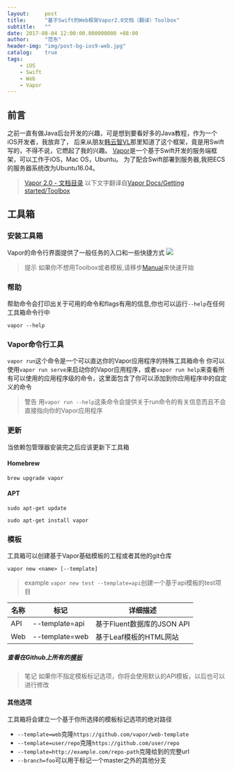 ```yaml
---
layout:     post
title:      "基于Swift的Web框架Vapor2.0文档（翻译）Toolbox"
subtitle:   ""
date: 2017-08-04 12:00:00.000000000 +08:00
author:     "范东"
header-img: "img/post-bg-ios9-web.jpg"
catalog:    true
tags:
    - iOS
    - Swift
    - Web
    - Vapor
---
```

## 前言
之前一直有做Java后台开发的兴趣，可是想到要看好多的Java教程，作为一个iOS开发者，我放弃了，
后来从朋友[韩云智VL](http://www.jianshu.com/u/92f7630a351b)那里知道了这个框架，竟是用Swift写的，不得不说，它燃起了我的兴趣。
[Vapor](http://vapor.codes)是一个基于Swift开发的服务端框架，可以工作于iOS，Mac OS，Ubuntu。
为了配合Swift部署到服务器,我把ECS的服务器系统改为Ubuntu16.04。
> [Vapor 2.0 - 文档目录](http://blog.fandong.me/2017/08/01/iOS-SwiftVaporWeb/)
> 以下文字翻译自[Vapor Docs/Getting started/Toolbox](https://docs.vapor.codes/2.0/getting-started/toolbox/)

## 工具箱
### 安装工具箱
Vapor的命令行界面提供了一般任务的入口和一些快捷方式
![](http://om2bks7xs.bkt.clouddn.com/2017-08-03-Swift-Vapor-Web-03-1.png)
> 提示
> 如果你不想用Toolbox或者模板,请移步[Manual](https://docs.vapor.codes/2.0/getting-started/manual/)来快速开始

### 帮助
帮助命令会打印出关于可用的命令和flags有用的信息,你也可以运行```--help```在任何工具箱命令行中
```
vapor --help
```
### Vapor命令行工具
```vapor run```这个命令是一个可以直达你的Vapor应用程序的特殊工具箱命令
你可以使用```vapor run serve```来启动你的Vapor应用程序，或者```vapor run help```来查看所有可以使用的应用程序级的命令，这里面包含了你可以添加到你应用程序中的自定义的命令
>警告
>用```vapor run --help```这条命令会提供关于run命令的有关信息而且不会直接指向你的Vapor应用程序

### 更新
当依赖包管理器安装完之后应该更新下工具箱
#### Homebrew
```
brew upgrade vapor
```
#### APT
```
sudo apt-get update
```
```
sudo apt-get install vapor
```
### 模板
工具箱可以创建基于Vapor基础模板的工程或者其他的git仓库
```
vapor new <name> [--template]
```
>example
>```vapor new test --template=api```创建一个基于api模板的test项目

名称 | 标记 | 详细描述
------- | ------- | ------
API | --template=api | 基于Fluent数据库的JSON API
Web | --template=web | 基于Leaf模板的HTML网站

##### 查看在Github上所有的[模板](https://github.com/search?utf8=✓&q=topic%3Avapor+topic%3Atemplate&type=Repositories)
>笔记
>如果你不指定模板标记选项，你将会使用默认的API模板，以后也可以进行修改

#### 其他选项
工具箱将会建立一个基于你所选择的模板标记选项的绝对路径

- ```--template=web```克隆```https://github.com/vapor/web-template```
- ```--template=user/repo```克隆```https://github.com/user/repo```
- ```--template=http://example.com/repo-path```克隆给到的完整url
- ```--branch=foo```可以用于标记一个master之外的其他分支




